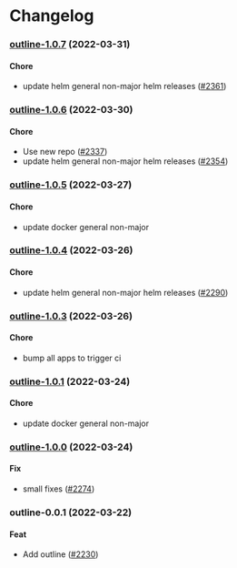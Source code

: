# Changelog<br>


<a name="outline-1.0.7"></a>
### [outline-1.0.7](https://github.com/truecharts/apps/compare/outline-1.0.6...outline-1.0.7) (2022-03-31)

#### Chore

* update helm general non-major helm releases ([#2361](https://github.com/truecharts/apps/issues/2361))



<a name="outline-1.0.6"></a>
### [outline-1.0.6](https://github.com/truecharts/apps/compare/outline-1.0.5...outline-1.0.6) (2022-03-30)

#### Chore

* Use new repo ([#2337](https://github.com/truecharts/apps/issues/2337))
* update helm general non-major helm releases ([#2354](https://github.com/truecharts/apps/issues/2354))



<a name="outline-1.0.5"></a>
### [outline-1.0.5](https://github.com/truecharts/apps/compare/outline-1.0.4...outline-1.0.5) (2022-03-27)

#### Chore

* update docker general non-major



<a name="outline-1.0.4"></a>
### [outline-1.0.4](https://github.com/truecharts/apps/compare/outline-1.0.3...outline-1.0.4) (2022-03-26)

#### Chore

* update helm general non-major helm releases ([#2290](https://github.com/truecharts/apps/issues/2290))



<a name="outline-1.0.3"></a>
### [outline-1.0.3](https://github.com/truecharts/apps/compare/outline-1.0.2...outline-1.0.3) (2022-03-26)

#### Chore

* bump all apps to trigger ci



<a name="outline-1.0.1"></a>
### [outline-1.0.1](https://github.com/truecharts/apps/compare/outline-1.0.0...outline-1.0.1) (2022-03-24)

#### Chore

* update docker general non-major



<a name="outline-1.0.0"></a>
### [outline-1.0.0](https://github.com/truecharts/apps/compare/outline-0.0.1...outline-1.0.0) (2022-03-24)

#### Fix

* small fixes ([#2274](https://github.com/truecharts/apps/issues/2274))



<a name="outline-0.0.1"></a>
### outline-0.0.1 (2022-03-22)

#### Feat

* Add outline ([#2230](https://github.com/truecharts/apps/issues/2230))
